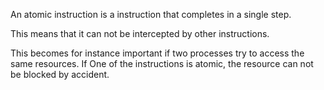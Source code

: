 An atomic instruction is a instruction that completes in a single step. 

This means that it can not be intercepted by other instructions. 

This becomes for instance important if two processes try to access the same resources. If One of the instructions is atomic, the resource can not be blocked by accident.
